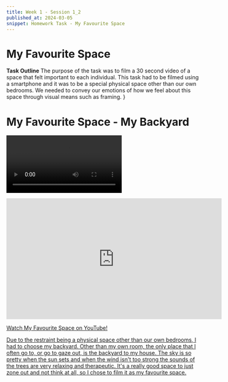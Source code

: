 ```yaml
---
title: Week 1 - Session 1_2
published_at: 2024-03-05
snippet: Homework Task - My Favourite Space
---
```

# My Favourite Space

**Task Outline**
   The purpose of the task was to film a 30 second video of a space that felt important to each individual. This task had to be filmed using a smartphone and it was to be a special physical space other than our own bedrooms. We needed to convey our emotions of how we feel about this space through visual means such as framing.
}

# My Favourite Space - My Backyard
<video controls src="/W01S1/W1-S1_HW.mp4" title="Title"></video>

<iframe width="560" height="315" src="https://www.youtube.com/embed/0PoLdSANJXE?si=Ix8mYBXYWVsLXCqI" title="YouTube video player" frameborder="0" allow="accelerometer; autoplay; clipboard-write; encrypted-media; gyroscope; picture-in-picture; web-share" allowfullscreen></iframe>
<p><a href=https://www.youtube.com/embed/0PoLdSANJXE?si=Ix8mYBXYWVsLXCqI> Watch My Favourite Space on YouTube!</p>

Due to the restraint being a physical space other than our own bedrooms, I had to choose my backyard. Other than my own room, the only place that I often go to, or go to gaze out, is the backyard to my house. The sky is so pretty when the sun sets and when the wind isn't too strong the sounds of the trees are very relaxing and therapeutic. It's a really good space to just zone out and not think at all, so I chose to film it as my favourite space.